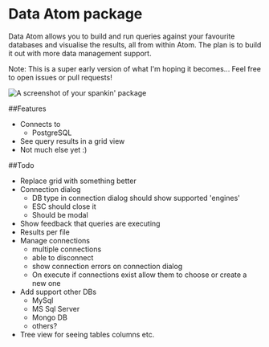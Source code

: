 # Data Atom package

Data Atom allows you to build and run queries against your favourite databases and visualise the results, all from within Atom. The plan is to build it out with more data management support.

Note: This is a super early version of what I'm hoping it becomes... Feel free to open issues or pull requests!

![A screenshot of your spankin' package](https://f.cloud.github.com/assets/69169/2290250/c35d867a-a017-11e3-86be-cd7c5bf3ff9b.gif)

##Features
- Connects to
   - PostgreSQL
- See query results in a grid view
- Not much else yet :)

##Todo
- Replace grid with something better
- Connection dialog
   - DB type in connection dialog should show supported 'engines'
   - ESC should close it
   - Should be modal
- Show feedback that queries are executing
- Results per file
- Manage connections
   - multiple connections
   - able to disconnect
   - show connection errors on connection dialog
   - On execute if connections exist allow them to choose or create a new one
- Add support other DBs
    - MySql
    - MS Sql Server
    - Mongo DB
    - others?
 - Tree view for seeing tables columns etc.

